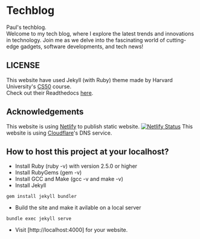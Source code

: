 # Techblog
Paul's techblog.   
Welcome to my tech blog, where I explore the latest trends and innovations in technology. Join me as we delve into the fascinating world of cutting-edge gadgets, software developments, and tech news!

## LICENSE
This website have used Jekyll (with Ruby) theme made by Harvard University's [CS50](https://cs50.harvard.edu/x/) course.   
Check out their Readthedocs [here](https://cs50.readthedocs.io/themes/jekyll/).   

## Acknowledgements
This website is using [Netlify](https://netlify.com) to publish static website.
[![Netlify Status](https://api.netlify.com/api/v1/badges/f1363488-a9b5-488c-9ab4-ae2352a0592a/deploy-status)](https://app.netlify.com/sites/pauls-techblog/deploys)
This website is using [Cloudflare](https://cloudflare.com)'s DNS service.

## How to host this project at your localhost?
- Install Ruby (ruby -v) with version 2.5.0 or higher
- Install RubyGems (gem -v)
- Install GCC and Make (gcc -v and make -v)
- Install Jekyll
```
gem install jekyll bundler
```
- Build the site and make it avilable on a local server
```
bundle exec jekyll serve
```
- Visit [http://localhost:4000] for your website.
